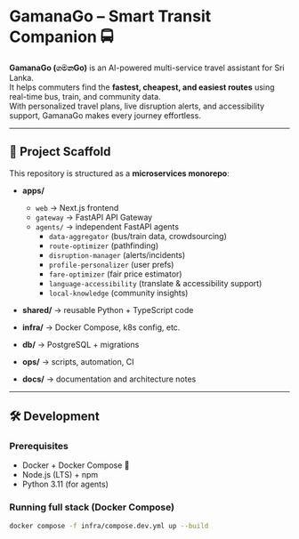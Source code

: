 # GamanaGo – Smart Transit Companion 🚍

**GamanaGo (ගමනGo)** is an AI-powered multi-service travel assistant for Sri Lanka.  
It helps commuters find the **fastest, cheapest, and easiest routes** using real-time bus, train, and community data.  
With personalized travel plans, live disruption alerts, and accessibility support, GamanaGo makes every journey effortless.

---

## 🚀 Project Scaffold

This repository is structured as a **microservices monorepo**:

- **apps/**
  - `web` → Next.js frontend
  - `gateway` → FastAPI API Gateway
  - `agents/` → independent FastAPI agents  
    - `data-aggregator` (bus/train data, crowdsourcing)  
    - `route-optimizer` (pathfinding)  
    - `disruption-manager` (alerts/incidents)  
    - `profile-personalizer` (user prefs)  
    - `fare-optimizer` (fair price estimator)  
    - `language-accessibility` (translate & accessibility support)  
    - `local-knowledge` (community insights)  

- **shared/** → reusable Python + TypeScript code  
- **infra/** → Docker Compose, k8s config, etc.  
- **db/** → PostgreSQL + migrations  
- **ops/** → scripts, automation, CI  
- **docs/** → documentation and architecture notes

---

## 🛠️ Development

### Prerequisites
- Docker + Docker Compose 🐳
- Node.js (LTS) + npm
- Python 3.11 (for agents)

### Running full stack (Docker Compose)

```bash
docker compose -f infra/compose.dev.yml up --build
